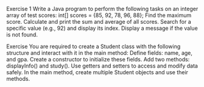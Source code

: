 Exercise 1
Write a Java program to perform the following tasks on an integer array of test scores:
int[] scores = {85, 92, 78, 96, 88};
Find the maximum score.
Calculate and print the sum and average of all scores.
Search for a specific value (e.g., 92) and display its index.
Display a message if the value is not found.

Exercise
You are required to create a Student class with the following structure and interact with it in the main method:
Define fields: name, age, and gpa.
Create a constructor to initialize these fields.
Add two methods: displayInfo() and study().
Use getters and setters to access and modify data safely.
In the main method, create multiple Student objects and use their methods.
